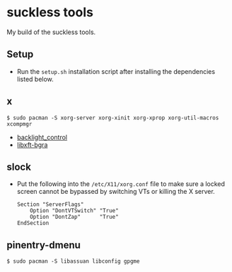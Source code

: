 # suckless tools

My build of the suckless tools.

## Setup

* Run the `setup.sh` installation script after installing the dependencies
  listed below.


## x

```
$ sudo pacman -S xorg-server xorg-xinit xorg-xprop xorg-util-macros xcompmgr
```
* [backlight_control](https://aur.archlinux.org/packages/backlight_control/)
* [libxft-bgra](https://aur.archlinux.org/packages/libxft-bgra/)


## slock

* Put the following into the `/etc/X11/xorg.conf` file to make sure a locked
  screen cannot be bypassed by switching VTs or killing the X server.
  ```
  Section "ServerFlags"
      Option "DontVTSwitch" "True"
      Option "DontZap"      "True"
  EndSection
  ```


## pinentry-dmenu

```
$ sudo pacman -S libassuan libconfig gpgme
```
